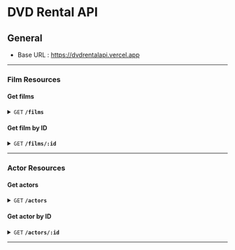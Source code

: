 # DVD Rental API

## General

- Base URL : https://dvdrentalapi.vercel.app

---

### Film Resources

#### Get films

<details>

<summary><code>GET</code> <code><b>/films</b></code></summary>

##### Parameters

> | name   | type     | data type | default | description                |
> | ------ | -------- | --------- | ------- | -------------------------- |
> | page   | optional | number    | 1       | page                       |
> | length | optional | number    | 10      | number of results per page |
> | search | optional | text      |         | search key                 |

##### Responses

> | http code | content-type       | response                |
> | --------- | ------------------ | ----------------------- |
> | `200`     | `application/json` | List of films paginated |

##### Example

> https://dvdrentalapi.vercel.app/films?page=1&length=10&search=Dinosaur

> ```javascript
>  curl --location 'https://dvdrentalapi.vercel.app/films?page=1&length=10&search=Dinosaur'
> ```

</details>

#### Get film by ID

<details>

<summary><code>GET</code> <code><b>/films/:id</b></code></summary>

##### Parameters

> | name | type     | data type | default | description |
> | ---- | -------- | --------- | ------- | ----------- |
> | id   | required | number    |         | Film ID     |

##### Responses

> | http code | content-type       | response        |
> | --------- | ------------------ | --------------- |
> | `200`     | `application/json` | Film Object     |
> | `404`     | `application/json` | Not Found Error |

##### Example

> https://dvdrentalapi.vercel.app/films/1

> ```javascript
>  curl --location 'https://dvdrentalapi.vercel.app/films/1'
> ```

</details>

---

### Actor Resources

#### Get actors

<details>

<summary><code>GET</code> <code><b>/actors</b></code></summary>

##### Parameters

> | name   | type     | data type | default | description                |
> | ------ | -------- | --------- | ------- | -------------------------- |
> | page   | optional | number    | 1       | page                       |
> | length | optional | number    | 10      | number of results per page |
> | search | optional | text      |         | search key                 |

##### Responses

> | http code | content-type       | response                 |
> | --------- | ------------------ | ------------------------ |
> | `200`     | `application/json` | List of actors paginated |

##### Example

> https://dvdrentalapi.vercel.app/actors?page=1&length=10&search=Nick

> ```javascript
>  curl --location 'https://dvdrentalapi.vercel.app/films?page=1&length=10&search=Nick'
> ```

</details>

#### Get actor by ID

<details>

<summary><code>GET</code> <code><b>/actors/:id</b></code></summary>

##### Parameters

> | name | type     | data type | default | description |
> | ---- | -------- | --------- | ------- | ----------- |
> | id   | required | number    |         | Actor ID    |

##### Responses

> | http code | content-type       | response        |
> | --------- | ------------------ | --------------- |
> | `200`     | `application/json` | Actor Object    |
> | `404`     | `application/json` | Not Found Error |

##### Example

> https://dvdrentalapi.vercel.app/actors/1

> ```javascript
>  curl --location 'https://dvdrentalapi.vercel.app/actors/1'
> ```

</details>

---
